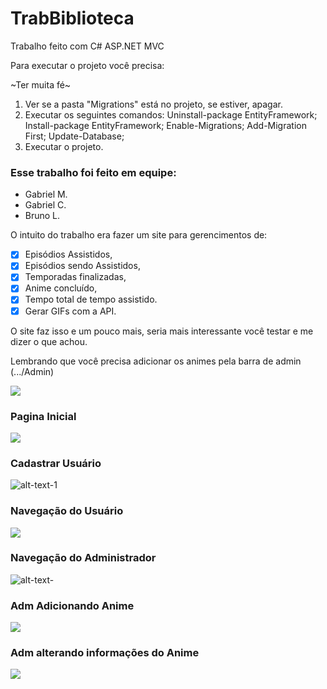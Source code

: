 # TrabBiblioteca
Trabalho feito com C# ASP.NET MVC

Para executar o projeto você precisa: 

~Ter muita fé~

1. Ver se a pasta "Migrations" está no projeto, se estiver, apagar. 
2. Executar os seguintes comandos: 
   Uninstall-package EntityFramework;
   Install-package EntityFramework;
   Enable-Migrations;
   Add-Migration First;
   Update-Database;
3. Executar o projeto. 

### Esse trabalho foi feito em equipe:
 * Gabriel M. 
 * Gabriel C.
 * Bruno L. 

O intuito do trabalho era fazer um site para gerencimentos de:
- [x] Episódios Assistidos, 
- [x] Episódios sendo Assistidos,
- [x] Temporadas finalizadas,
- [x] Anime concluído, 
- [x] Tempo total de tempo assistido. 
- [x] Gerar GIFs com a API. 

O site faz isso e um pouco mais, seria mais interessante você testar e me dizer o que achou. 
 
Lembrando que você precisa adicionar os animes pela barra de admin (.../Admin) 

 ![](https://lh3.googleusercontent.com/-RMaqoB5W2JSCopfeT__WXtrAFVmGnIo4B9BjCEDePESIlVzXJLaBKiVrUBylVsDcrwmP2I994C2Netc0U2yjEOVhYDLqnGCXgMsqCczjBKfB6ZhacLsYub9OhpfbEC2wlgEbkjZFV4HgTVwsLkcZ3oPXM-tdkbHCv5zuwEdOp64X6m8hyMBeXnpA36mr053wwXfNHHauyNXJm9ymrbcpX2dv4QKXO4bwbXbVPVruySwfCcpJb5SRuQf5kZNaQ3tqUjqQYcypD3N-IQVPMvcGwMP-E9fRL-ecyX9KxdKJZKcK_WZtNo3hCUAmJImqZBqzKwMOkLXzv7aRh3_58vLc6JOrwCPsRQ0JiYDo4XxpKlZnsjeROgwHMCjRt2-xq_YMQnx0x8JFFDqwEf7YnOuUqz8eetSZW-IP1qW7JmhtdE5XeEclpKf_8LUzCsZhoZa6ZSg8PKEvWQzAqKa9pyIxxbFQ_K3I6VDf1Hdy8Zw0O45VpY3rF5IbZkSSVwGo7VnZMQ5DL8qA3miqR55mofaxU_8lYwMCC7sgD0E_otWDi76g_Ycq-TpgADtr6-qa3eEQZyzupVmCAJEBNnrYOt-z9_pPnAHUaAj1vG9uSWpNDFfoRfN9km7-6DI3Cf56HMH2VnyTYqqX-FCGPrBdq9ZB5k88QXF-iQF0bEFoTrI_rKdD5vVG3g8=w1894-h944-no)

### Pagina Inicial
![](https://media.giphy.com/media/QynCEjjznCObAWHzl1/giphy.gif)

### Cadastrar Usuário
![alt-text-1](https://media.giphy.com/media/jOWFkEUKRuFmMIpYsg/giphy.gif)

### Navegação do Usuário
![](https://media.giphy.com/media/M9aOrvchQ9dr6JQFt5/giphy.gif)

### Navegação do Administrador
![alt-text-](https://media.giphy.com/media/Ymsdjixt3H9uTEcE7q/giphy.gif)

### Adm Adicionando Anime
![](https://media.giphy.com/media/UWmhjJA0Yu1BbIjQKa/giphy.gif)

### Adm alterando informações do Anime
![](https://media.giphy.com/media/dvI2rHjyL0Yu90licj/giphy.gif)




   
 
